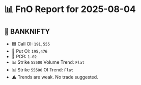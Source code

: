 # 📊 FnO Report for 2025-08-04

## 📘 BANKNIFTY
- 🟦 Call OI: `191,555`
- 🔴 Put OI: `195,476`
- 🔄 PCR: `1.02`
- 📊 Strike `55500` Volume Trend: `Flat`
- 📊 Strike `55500` OI Trend: `Flat`
- ⚠️ Trends are weak. No trade suggested.